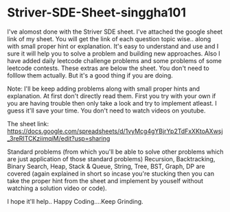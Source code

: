 # Striver-SDE-Sheet-singgha101
I've alomost done with the Striver SDE sheet. I've attached the google sheet link of my sheet. You will get the link of each question topic wise.. along with small proper hint or explanation. It's easy to understand and use and I sure it will help you to solve a problem and building new approaches.  Also I have added daily leetcode challenge problems and some problems of some leetcode contests. These extras are below the sheet. You don't need to folllow them actually. But it's a good thing if you are doing.

Note: I'll be keep adding problems along with small proper hints and explanation. At first don't directly read them. First you try with your own if you are having trouble then only take a look and try to implement atleast. I guess it'll save your time. You don't need to watch videos on youtube.

The sheet link: https://docs.google.com/spreadsheets/d/1vyMcg4gYBjrYp2TdFxXKtoAXwsj_3reRITCKziimqiM/edit?usp=sharing

Standard problems (from which you'll be able to solve other problems which are just application of those standard problems) Recursion, Backtracking, Binary Search, Heap, Stack & Queue, String, Tree, BST, Graph, DP are covered (again explained in short so incase you're stucking then you can take the proper hint from the sheet and implement by youself without watching a solution video or code).

I hope it'll help.. Happy Coding....Keep Grinding.
